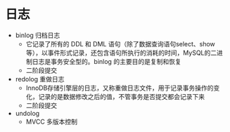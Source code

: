 # 日志
* binlog 归档日志
  * 它记录了所有的 DDL 和 DML 语句（除了数据查询语句select、show等），以事件形式记录，还包含语句所执行的消耗的时间，MySQL的二进制日志是事务安全型的。binlog 的主要目的是复制和恢复 
  * 二阶段提交
* redolog 重做日志
  * InnoDB存储引擎层的日志，又称重做日志文件，用于记录事务操作的变化，记录的是数据修改之后的值，不管事务是否提交都会记录下来
  * 二阶段提交
* undolog 
  * MVCC 多版本控制
